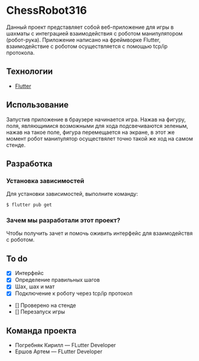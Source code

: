 # ChessRobot316
Данный проект представляет собой веб-приложение для игры в шахматы с интеграцией взаимодействия с роботом манипулятором (робот-рука). Приложение написано на фреймворке Flutter, взаимодействие с роботом осуществляется с помощью tcp/ip протокола.

## Технологии
- [Flutter](https://flutter.dev)

## Использование
Запустив приложение в браузере начинается игра. Нажав на фигуру, поля, являющимися возможными для хода подсвечиваются зеленым, нажав на такое поле, фигура перемещается на экране, в этот же момент робот манипулятор осуществялет точно такой же ход на самом стенде.

## Разработка

### Установка зависимостей
Для установки зависимостей, выполните команду:
```sh
$ flutter pub get
```


### Зачем мы разработали этот проект?
Чтобы получить зачет и помочь оживить интерфейс для взаимодействя с роботом.

## To do
- [x] Интерфейс
- [x] Определение правильных шагов
- [x] Шах, шах и мат
- [x] Подключение к роботу через tcp/ip протокол
- [] Проверено на стенде
- [] Перезапуск игры

## Команда проекта

- Погребняк Кирилл — FLutter Developer
- Ершов Артем — FLutter Developer

